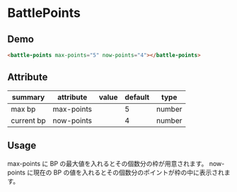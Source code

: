 # BattlePoints

## Demo

```html
<battle-points max-points="5" now-points="4"></battle-points>
```

## Attribute

| summary    | attribute  | value | default | type   |
| ---------- | ---------- | ----- | ------- | ------ |
| max bp     | max-points |       | 5       | number |
| current bp | now-points |       | 4       | number |

## Usage

max-points に BP の最大値を入れるとその個数分の枠が用意されます。
now-points に現在の BP の値を入れるとその個数分のポイントが枠の中に表示されます。
